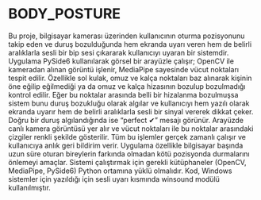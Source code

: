 # BODY_POSTURE
Bu proje, bilgisayar kamerası üzerinden kullanıcının oturma pozisyonunu takip eden ve duruş bozulduğunda hem ekranda uyarı veren hem de belirli aralıklarla sesli bir bip sesi çıkararak kullanıcıyı uyaran bir sistemdir. Uygulama PySide6 kullanılarak görsel bir arayüzle çalışır; OpenCV ile kameradan alınan görüntü işlenir, MediaPipe sayesinde vücut noktaları tespit edilir. Özellikle sol kulak, omuz ve kalça noktaları baz alınarak kişinin öne eğilip eğilmediği ya da omuz ve kalça hizasının bozulup bozulmadığı kontrol edilir. Eğer bu noktalar arasında belli bir hizalanma bozulmuşsa sistem bunu duruş bozukluğu olarak algılar ve kullanıcıyı hem yazılı olarak ekranda uyarır hem de belirli aralıklarla sesli bir sinyal vererek dikkat çeker. Doğru bir duruş algılandığında ise “perfect ✔” mesajı görünür. Arayüzde canlı kamera görüntüsü yer alır ve vücut noktaları ile bu noktalar arasındaki çizgiler renkli şekilde gösterilir. Tüm bu işlemler gerçek zamanlı çalışır ve kullanıcıya anlık geri bildirim verir. Uygulama özellikle bilgisayar başında uzun süre oturan bireylerin farkında olmadan kötü pozisyonda durmalarını önlemeyi amaçlar. Sistemi çalıştırmak için gerekli kütüphaneler (OpenCV, MediaPipe, PySide6) Python ortamına yüklü olmalıdır. Kod, Windows sistemler için yazıldığı için sesli uyarı kısmında winsound modülü kullanılmıştır.
